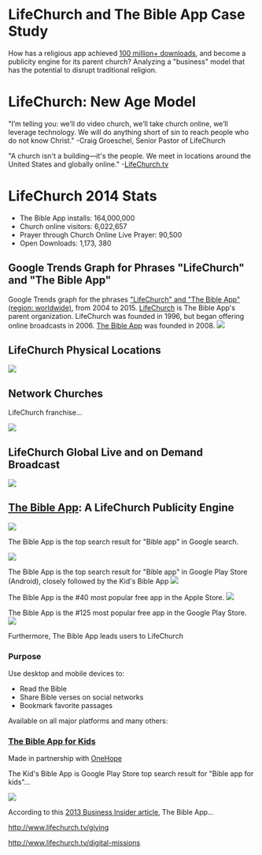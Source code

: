 # LifeChurch and The Bible App Case Study

How has a religious app achieved [100 million+ downloads](http://www.businessinsider.com/youversion-bible-app-has-100-million-downloads-2013-7), and become a publicity engine for its parent church? Analyzing a "business" model that has the potential to disrupt traditional religion.

# LifeChurch: New Age Model

"I’m telling you: we’ll do video church, we’ll take church online, we’ll leverage technology. We will do anything short of sin to reach people who do not know Christ." -Craig Groeschel, Senior Pastor of LifeChurch

"A church isn't a building—it's the people. We meet in locations around the United States and globally online." -[LifeChurch.tv](http://www.lifechurch.tv/who-we-are)

# LifeChurch 2014 Stats
* The Bible App installs: 164,000,000
* Church online visitors: 6,022,657
* Prayer through Church Online Live Prayer: 90,500
* Open Downloads: 1,173, 380

## Google Trends Graph for Phrases "LifeChurch" and "The Bible App"

Google Trends graph for the phrases ["LifeChurch" and "The Bible App" (region: worldwide)](http://www.google.com/trends/explore#q=LifeChurch%2C%20The%20Bible%20App&cmpt=q&tz=), from 2004 to 2015. [LifeChurch](http://en.wikipedia.org/wiki/LifeChurch.tv) is The Bible App's parent organization. LifeChurch was founded in 1996, but began offering online broadcasts in 2006. [The Bible App](https://www.bible.com/app) was founded in 2008. 
![](google-maps-and-trends/google-trends-lifechurch-and-the-bible-app.jpg) 

## LifeChurch Physical Locations

![](lifechurch-bible-app/lifechurch.tv-locations.jpg)

## Network Churches
LifeChurch franchise...

![](lifechurch-bible-app/networkchurches-find-a-network-church.jpg)

## LifeChurch Global Live and on Demand Broadcast

![](lifechurch-bible-app/live.lifechurch.tv.jpg)

## [The Bible App](https://www.bible.com/app): A LifeChurch Publicity Engine

![](lifechurch-bible-app/the-bible-app-homepage.jpg)

The Bible App is the top search result for "Bible app" in Google search. 

![](lifechurch-bible-app/google-search-bible-app.jpg)

The Bible App is the top search result for "Bible app" in Google Play Store (Android), closely followed by the Kid's Bible App
![](lifechurch-bible-app/google-play-search-bible-app.jpg)

The Bible App is the #40 most popular free app in the Apple Store.
![](lifechurch-bible-app/apple-store-itune-charts-free-apps-bible-app.jpg)

The Bible App is the #125 most popular free app in the Google Play Store. 
![](lifechurch-bible-app/google-play-top-selling-free-apps-the-bible-app.jpg)

Furthermore, The Bible App leads users to LifeChurch

### Purpose
Use desktop and mobile devices to:
* Read the Bible
* Share Bible verses on social networks
* Bookmark favorite passages

Available on all major platforms and many others: 

### [The Bible App for Kids](https://www.bible.com/kids)

Made in partnership with [OneHope](http://onehope.net/feature/bibleappforkids)

The Kid's Bible App is Google Play Store top search result for "Bible app for kids"...

![](lifechurch-bible-app/google-play-search-bible-app-for-kids.jpg)

According to this [2013 Business Insider article](http://www.businessinsider.com/youversion-bible-app-has-100-million-downloads-2013-7), The Bible App...

http://www.lifechurch.tv/giving

http://www.lifechurch.tv/digital-missions



